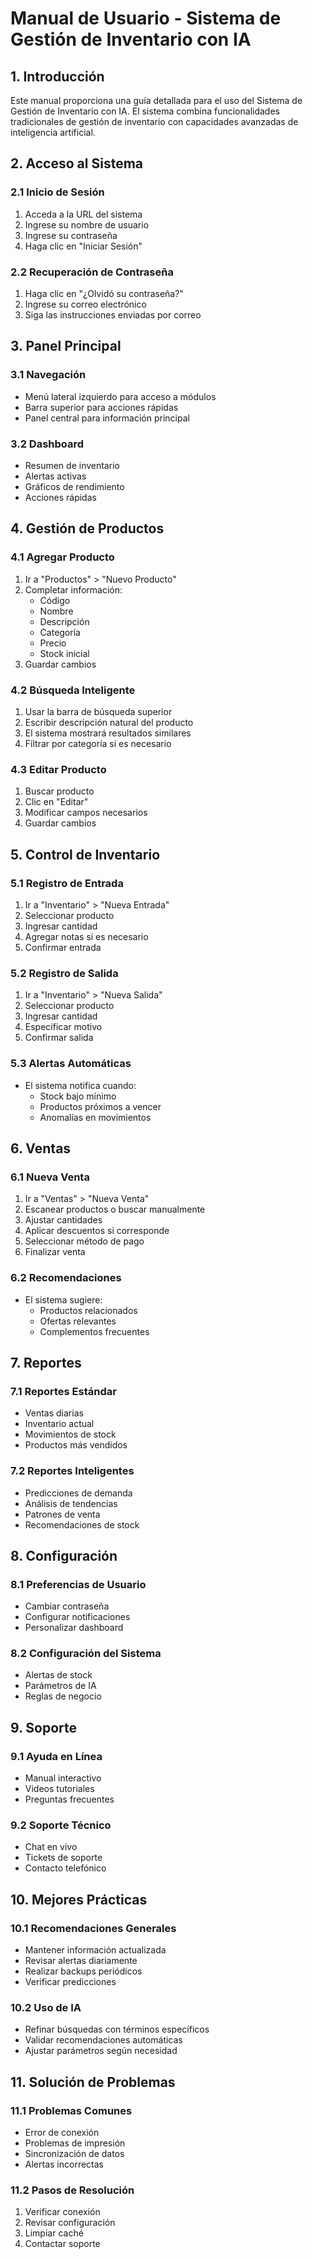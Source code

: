 # Manual de Usuario - Sistema de Gestión de Inventario con IA

## 1. Introducción

Este manual proporciona una guía detallada para el uso del Sistema de Gestión de Inventario con IA. El sistema combina funcionalidades tradicionales de gestión de inventario con capacidades avanzadas de inteligencia artificial.

## 2. Acceso al Sistema

### 2.1 Inicio de Sesión
1. Acceda a la URL del sistema
2. Ingrese su nombre de usuario
3. Ingrese su contraseña
4. Haga clic en "Iniciar Sesión"

### 2.2 Recuperación de Contraseña
1. Haga clic en "¿Olvidó su contraseña?"
2. Ingrese su correo electrónico
3. Siga las instrucciones enviadas por correo

## 3. Panel Principal

### 3.1 Navegación
- Menú lateral izquierdo para acceso a módulos
- Barra superior para acciones rápidas
- Panel central para información principal

### 3.2 Dashboard
- Resumen de inventario
- Alertas activas
- Gráficos de rendimiento
- Acciones rápidas

## 4. Gestión de Productos

### 4.1 Agregar Producto
1. Ir a "Productos" > "Nuevo Producto"
2. Completar información:
   - Código
   - Nombre
   - Descripción
   - Categoría
   - Precio
   - Stock inicial
3. Guardar cambios

### 4.2 Búsqueda Inteligente
1. Usar la barra de búsqueda superior
2. Escribir descripción natural del producto
3. El sistema mostrará resultados similares
4. Filtrar por categoría si es necesario

### 4.3 Editar Producto
1. Buscar producto
2. Clic en "Editar"
3. Modificar campos necesarios
4. Guardar cambios

## 5. Control de Inventario

### 5.1 Registro de Entrada
1. Ir a "Inventario" > "Nueva Entrada"
2. Seleccionar producto
3. Ingresar cantidad
4. Agregar notas si es necesario
5. Confirmar entrada

### 5.2 Registro de Salida
1. Ir a "Inventario" > "Nueva Salida"
2. Seleccionar producto
3. Ingresar cantidad
4. Especificar motivo
5. Confirmar salida

### 5.3 Alertas Automáticas
- El sistema notifica cuando:
  - Stock bajo mínimo
  - Productos próximos a vencer
  - Anomalías en movimientos

## 6. Ventas

### 6.1 Nueva Venta
1. Ir a "Ventas" > "Nueva Venta"
2. Escanear productos o buscar manualmente
3. Ajustar cantidades
4. Aplicar descuentos si corresponde
5. Seleccionar método de pago
6. Finalizar venta

### 6.2 Recomendaciones
- El sistema sugiere:
  - Productos relacionados
  - Ofertas relevantes
  - Complementos frecuentes

## 7. Reportes

### 7.1 Reportes Estándar
- Ventas diarias
- Inventario actual
- Movimientos de stock
- Productos más vendidos

### 7.2 Reportes Inteligentes
- Predicciones de demanda
- Análisis de tendencias
- Patrones de venta
- Recomendaciones de stock

## 8. Configuración

### 8.1 Preferencias de Usuario
- Cambiar contraseña
- Configurar notificaciones
- Personalizar dashboard

### 8.2 Configuración del Sistema
- Alertas de stock
- Parámetros de IA
- Reglas de negocio

## 9. Soporte

### 9.1 Ayuda en Línea
- Manual interactivo
- Videos tutoriales
- Preguntas frecuentes

### 9.2 Soporte Técnico
- Chat en vivo
- Tickets de soporte
- Contacto telefónico

## 10. Mejores Prácticas

### 10.1 Recomendaciones Generales
- Mantener información actualizada
- Revisar alertas diariamente
- Realizar backups periódicos
- Verificar predicciones

### 10.2 Uso de IA
- Refinar búsquedas con términos específicos
- Validar recomendaciones automáticas
- Ajustar parámetros según necesidad

## 11. Solución de Problemas

### 11.1 Problemas Comunes
- Error de conexión
- Problemas de impresión
- Sincronización de datos
- Alertas incorrectas

### 11.2 Pasos de Resolución
1. Verificar conexión
2. Revisar configuración
3. Limpiar caché
4. Contactar soporte 